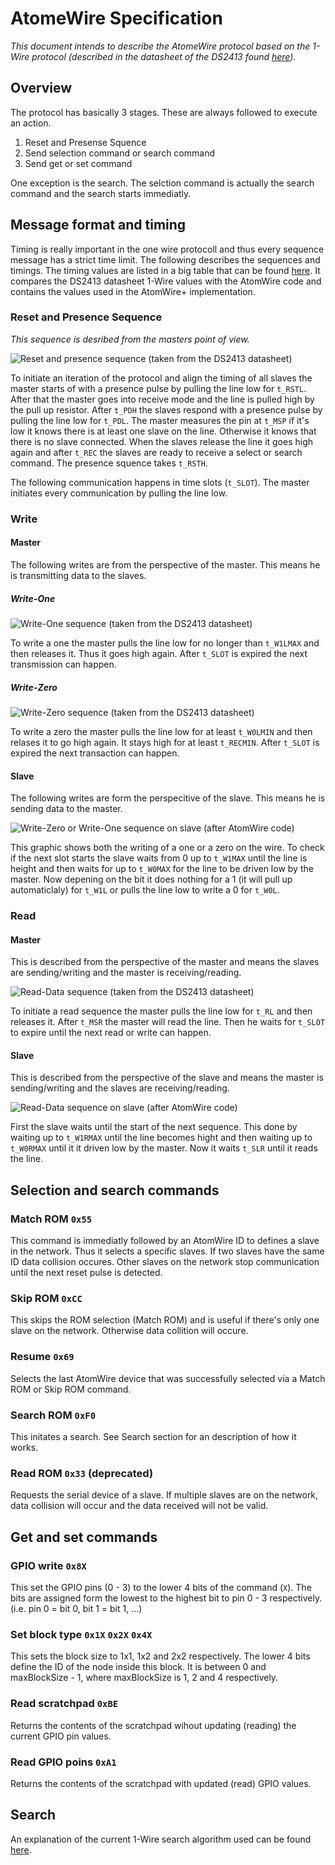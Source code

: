 # AtomeWire Specification

_This document intends to describe the AtomeWire protocol based on the 1-Wire protocol (described in the datasheet of the DS2413 found [here](https://datasheets.maximintegrated.com/en/ds/DS2413.pdf))._

## Overview

The protocol has basically 3 stages. These are always followed to execute an action.

1. Reset and Presense Squence
2. Send selection command or search command
3. Send get or set command

One exception is the search. The selction command is actually the search command and the search starts immediatly.

## Message format and timing

Timing is really important in the one wire protocoll and thus every sequence message has a strict time limit. The following describes the sequences and timings. The timing values are listed in a big table that can be found [here](https://docs.google.com/spreadsheets/d/1yPVSfb1niXWbVkhceOln84PVQOyeUlXaM6V_9AKL58c/edit?usp=sharing). It compares the DS2413 datasheet 1-Wire values with the AtomWire code and contains the values used in the AtomWire+ implementation.

### Reset and Presence Sequence

_This sequence is desribed from the masters point of view._

![Reset and presence sequence (taken from the DS2413 datasheet)](img/reset_presence_pulse.png)

To initiate an iteration of the protocol and align the timing of all slaves the master starts of with a presence pulse by pulling the line low for `t_RSTL`. After that the master goes into receive mode and the line is pulled high by the pull up resistor. After `t_PDH` the slaves respond with a presence pulse by pulling the line low for `t_PDL`. The master measures the pin at `t_MSP` if it's low it knows there is at least one slave on the line. Otherwise it knows that there is no slave connected. When the slaves release the line it goes high again and after `t_REC` the slaves are ready to receive a select or search command. The presence squence takes `t_RSTH`.

The following communication happens in time slots (`t_SLOT`). The master initiates every communication by pulling the line low.

### Write

#### Master

The following writes are from the perspective of the master. This means he is transmitting data to the slaves.

##### Write-One

![Write-One sequence (taken from the DS2413 datasheet)](img/write-one.png)

To write a one the master pulls the line low for no longer than `t_W1LMAX` and then releases it. Thus it goes high again. After `t_SLOT` is expired the next transmission can happen.

##### Write-Zero

![Write-Zero sequence (taken from the DS2413 datasheet)](img/write-zero.png)

To write a zero the master pulls the line low for at least `t_W0LMIN` and then relases it to go high again. It stays high for at least `t_RECMIN`. After `t_SLOT` is expired the next transaction can happen.

#### Slave

The following writes are form the perspecitive of the slave. This means he is sending data to the master. 

![Write-Zero or Write-One sequence on slave (after AtomWire code)](img/write-one_zero-slave.png)

This graphic shows both the writing of a one or a zero on the wire. To check if the next slot starts the slave waits from 0 up to `t_W1MAX` until the line is height and then waits for up to `t_W0MAX` for the line to be driven low by the master. Now depening on the bit it does nothing for a 1 (it will pull up automaticlaly) for `t_W1L` or pulls the line low to write a 0 for `t_W0L`.

### Read

#### Master

This is described from the perspective of the master and means the slaves are sending/writing and the master is receiving/reading.

![Read-Data sequence (taken from the DS2413 datasheet)](img/read-data.png)

To initiate a read sequence the master pulls the line low for `t_RL` and then releases it. After `t_MSR` the master will read the line. Then he waits for `t_SLOT` to expire until the next read or write can happen.

#### Slave

This is described from the perspective of the slave and means the master is sending/writing and the slaves are receiving/reading.

![Read-Data sequence on slave (after AtomWire code)](img/read-data-slave.png)

First the slave waits until the start of the next sequence. This done by waiting up to `t_W1RMAX` until the line becomes hight and then waiting up to `t_W0RMAX` until it it driven low by the master. Now it waits `t_SLR` until it reads the line.

## Selection and search commands

### Match ROM `0x55`

This command is immediatly followed by an AtomWire ID to defines a slave in the network. Thus it selects a specific slaves. If two slaves have the same ID data collision occures. Other slaves on the network stop communication until the next reset pulse is detected.

### Skip ROM `0xCC`

This skips the ROM selection (Match ROM) and is useful if there's only one slave on the network. Otherwise data collition will occure.

### Resume `0x69`

Selects the last AtomWire device that was successfully selected via a Match ROM or Skip ROM command.

### Search ROM `0xF0`

This initates a search. See Search section for an description of how it works.

### Read ROM `0x33` (deprecated)

Requests the serial device of a slave. If multiple slaves are on the network, data collision will occur and the data received will not be valid.

## Get and set commands

### GPIO write `0x8X`

This set the GPIO pins (0 - 3) to the lower 4 bits of the command (`X`). The bits are assigned form the lowest to the highest bit to pin 0 - 3 respectively. (i.e. pin 0 = bit 0, bit 1 = bit 1, ...)

### Set block type `0x1X` `0x2X` `0x4X`

This sets the block size to 1x1, 1x2 and 2x2 respectively. The lower 4 bits define the ID of the node inside this block. It is between 0 and maxBlockSize - 1, where maxBlockSize is 1, 2 and 4 respectively.

### Read scratchpad `0xBE`

Returns the contents of the scratchpad wihout updating (reading) the current GPIO pin values.

### Read GPIO poins `0xA1`

Returns the contents of the scratchpad with updated (read) GPIO values.

## Search

An explanation of the current 1-Wire search algorithm used can be found [here](https://www.maximintegrated.com/en/app-notes/index.mvp/id/187).